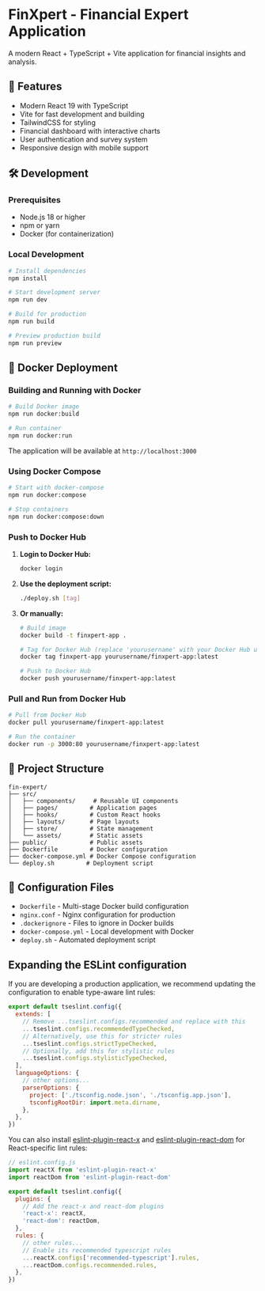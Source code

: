 # FinXpert - Financial Expert Application

A modern React + TypeScript + Vite application for financial insights and analysis.

## 🚀 Features

- Modern React 19 with TypeScript
- Vite for fast development and building
- TailwindCSS for styling
- Financial dashboard with interactive charts
- User authentication and survey system
- Responsive design with mobile support

## 🛠️ Development

### Prerequisites

- Node.js 18 or higher
- npm or yarn
- Docker (for containerization)

### Local Development

```bash
# Install dependencies
npm install

# Start development server
npm run dev

# Build for production
npm run build

# Preview production build
npm run preview
```

## 🐳 Docker Deployment

### Building and Running with Docker

```bash
# Build Docker image
npm run docker:build

# Run container
npm run docker:run
```

The application will be available at `http://localhost:3000`

### Using Docker Compose

```bash
# Start with docker-compose
npm run docker:compose

# Stop containers
npm run docker:compose:down
```

### Push to Docker Hub

1. **Login to Docker Hub:**
   ```bash
   docker login
   ```

2. **Use the deployment script:**
   ```bash
   ./deploy.sh [tag]
   ```

3. **Or manually:**
   ```bash
   # Build image
   docker build -t finxpert-app .
   
   # Tag for Docker Hub (replace 'yourusername' with your Docker Hub username)
   docker tag finxpert-app yourusername/finxpert-app:latest
   
   # Push to Docker Hub
   docker push yourusername/finxpert-app:latest
   ```

### Pull and Run from Docker Hub

```bash
# Pull from Docker Hub
docker pull yourusername/finxpert-app:latest

# Run the container
docker run -p 3000:80 yourusername/finxpert-app:latest
```

## 📁 Project Structure

```
fin-expert/
├── src/
│   ├── components/     # Reusable UI components
│   ├── pages/         # Application pages
│   ├── hooks/         # Custom React hooks
│   ├── layouts/       # Page layouts
│   ├── store/         # State management
│   └── assets/        # Static assets
├── public/            # Public assets
├── Dockerfile         # Docker configuration
├── docker-compose.yml # Docker Compose configuration
└── deploy.sh         # Deployment script
```

## 🔧 Configuration Files

- `Dockerfile` - Multi-stage Docker build configuration
- `nginx.conf` - Nginx configuration for production
- `.dockerignore` - Files to ignore in Docker builds
- `docker-compose.yml` - Local development with Docker
- `deploy.sh` - Automated deployment script

## Expanding the ESLint configuration

If you are developing a production application, we recommend updating the configuration to enable type-aware lint rules:

```js
export default tseslint.config({
  extends: [
    // Remove ...tseslint.configs.recommended and replace with this
    ...tseslint.configs.recommendedTypeChecked,
    // Alternatively, use this for stricter rules
    ...tseslint.configs.strictTypeChecked,
    // Optionally, add this for stylistic rules
    ...tseslint.configs.stylisticTypeChecked,
  ],
  languageOptions: {
    // other options...
    parserOptions: {
      project: ['./tsconfig.node.json', './tsconfig.app.json'],
      tsconfigRootDir: import.meta.dirname,
    },
  },
})
```

You can also install [eslint-plugin-react-x](https://github.com/Rel1cx/eslint-react/tree/main/packages/plugins/eslint-plugin-react-x) and [eslint-plugin-react-dom](https://github.com/Rel1cx/eslint-react/tree/main/packages/plugins/eslint-plugin-react-dom) for React-specific lint rules:

```js
// eslint.config.js
import reactX from 'eslint-plugin-react-x'
import reactDom from 'eslint-plugin-react-dom'

export default tseslint.config({
  plugins: {
    // Add the react-x and react-dom plugins
    'react-x': reactX,
    'react-dom': reactDom,
  },
  rules: {
    // other rules...
    // Enable its recommended typescript rules
    ...reactX.configs['recommended-typescript'].rules,
    ...reactDom.configs.recommended.rules,
  },
})
```
